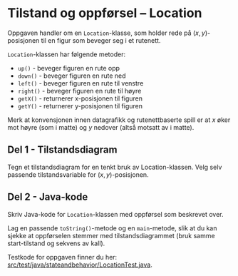 # Tilstand og oppførsel – Location

Oppgaven handler om en `Location`-klasse, som holder rede på $`(x,y)`$-posisjonen til en figur som beveger seg i et rutenett.

`Location`-klassen har følgende metoder:

- `up()` - beveger figuren en rute opp
- `down()` - beveger figuren en rute ned
- `left()` - beveger figuren en rute til venstre
- `right()` - beveger figuren en rute til høyre
- `getX()` - returnerer x-posisjonen til figuren
- `getY()`  - returnerer y-posisjonen til figuren

Merk at konvensjonen innen datagrafikk og rutenettbaserte spill er at $`x`$ øker mot høyre (som i matte) og $`y`$ nedover (altså motsatt av i matte).

## Del 1 - Tilstandsdiagram

Tegn et tilstandsdiagram for en tenkt bruk av Location-klassen. Velg selv passende tilstandsvariable for $`(x,y)`$-posisjonen.

## Del 2 - Java-kode

Skriv Java-kode for `Location`-klassen med oppførsel som beskrevet over.

Lag en passende `toString()`-metode og en `main`-metode, slik at du kan sjekke at oppførselen stemmer med tilstandsdiagrammet (bruk samme start-tilstand og sekvens av kall).
 
Testkode for oppgaven finner du her: [src/test/java/stateandbehavior/LocationTest.java](../../src/test/java/stateandbehavior/LocationTest.java).

